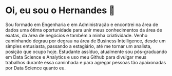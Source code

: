 # Oi, eu sou o Hernandes 👋

Sou formado em Engenharia e em Administração e encontrei na área de dados uma ótima oportunidade para unir meus conhecimentos da área de exatas, da área de negócios e também a minha criatividade. Venho caminhando degrau por degrau na área de Business Intelligence, desde um simples entusiasta, passando a estagiário, até me tornar um analista, posição que ocupo hoje. Estudante assíduo, atualmente sou pós-graduando em Data Science e Analytics e uso meu Github para divulgar meus trabalhos durante essa caminhada e para agregar pessoas tão apaixonadas por Data Science quanto eu.

<!--
**hernandesmjunior/hernandesmjunior** is a ✨ _special_ ✨ repository because its `README.md` (this file) appears on your GitHub profile.

Here are some ideas to get you started:

- 🔭 I’m currently working on ...
- 🌱 I’m currently learning ...
- 👯 I’m looking to collaborate on ...
- 🤔 I’m looking for help with ...
- 💬 Ask me about ...
- 📫 How to reach me: ...
- 😄 Pronouns: ...
- ⚡ Fun fact: ...
-->

